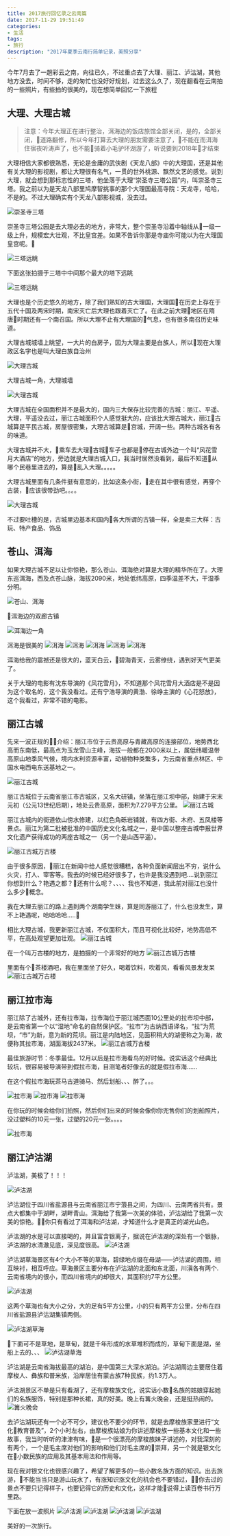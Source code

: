 ```yaml
---
title: 2017旅行回忆录之云南篇
date: 2017-11-29 19:51:49
categories:
- 生活
tags:
- 旅行
description: "2017年夏季云南行简单记录，美照分享"
---
```


今年7月去了一趟彩云之南，向往已久，不过重点去了大理、丽江、泸沽湖，其他地方没去，时间不够，走的匆忙也没好好规划，过去这么久了，现在翻看在云南拍的一些照片，有些拍的很美的，现在想简单回忆一下旅程

## 大理、大理古城

> 注意：今年大理正在进行整治，洱海边的饭店旅馆全部关闭，是的，全部关闭，道路翻修，所以今年打算去大理的朋友需要注意了，不能在而洱海住宿夜听涛声了，也不能骑着小毛驴环湖游了，听说要到2018年才结束

大理相信大家都很熟悉，无论是金庸的武侠剧《天龙八部》中的大理国，还是其他有关大理的影视剧，都让大理很有名气，一贯的世外桃源、飘然文艺的感觉。说到大理，就会想到那标志性的三塔，他坐落于大理“崇圣寺三塔公园”内，叫崇圣寺三塔。我之前以为是天龙八部里鸠摩智挑事的那个大理国最高寺院：天龙寺，哈哈，不是的。不过大理确实有个天龙八部影视城，没去过。

![崇圣寺三塔](https://dunizb.b0.upaiyun.com/Photos/yunan/santa.jpeg)

崇圣寺三塔公园是去大理必去的地方，非常大，整个崇圣寺沿着中轴线从一级一级上升，规模宏大壮观，不比皇宫差。如果不告诉你那是寺庙你可能以为在大理国皇宫呢。

![三塔远眺](https://dunizb.b0.upaiyun.com/Photos/yunan/santa3.jpeg)

下面这张拍摄于三塔中中间那个最大的塔下远眺

![三塔远眺](https://dunizb.b0.upaiyun.com/Photos/yunan/santa2.jpeg)

大理也是个历史悠久的地方，除了我们熟知的古大理国，大理国在历史上存在于五代十国及两宋时期，南宋灭亡后大理也跟着灭亡了。在此之前大理地区在隋唐时期还有一个南召国。所以大理不止有大理国的气息，也有很多南召历史味道。

大理古城城墙上眺望，一大片的白房子，因为大理主要是白族人，所以现在大理政区名字也是叫大理白族自治州

![大理古城](https://dunizb.b0.upaiyun.com/Photos/yunan/daligucheng3.jpeg)

大理古城一角，大理城墙

![大理古城](https://dunizb.b0.upaiyun.com/Photos/yunan/daligucheng.jpg)

大理古城在全国面积并不是最大的，国内三大保存比较完善的古城：丽江、平遥、大理，平遥没去过，丽江古城面积个人感觉挺大的，应该比大理古城大，丽江古城算是平民古城，房屋很密集，大理古城算是宫城，开阔一些。两种古城各有各的味道。

大理古城并不大，乘车去大理古城车子也都是停在古城外边一个叫“风花雪月大酒店”的地方，旁边就是大理古城入口，我当时居然没看到，最后不知道从哪个民巷里进去的，算是乱入大理。。。。。

大理古城里面有几条件挺有意思的，比如这条小街，走在其中很有感觉，再穿个古装，应该很带劲吧。。。。

![大理古城](https://dunizb.b0.upaiyun.com/Photos/yunan/daligucheng2.jpeg)

不过要吐槽的是，古城里边基本和国内各大所谓的古镇一样，全是卖三大样：古玩、特产食品、饰品

## 苍山、洱海

如果大理古城不足以让你惊艳，那么苍山、洱海绝对算是大理的精华所在了。大理东巡洱海，西及点苍山脉，海拔2090米，地处低纬高原，四季温差不大，干湿季分明。

![苍山、洱海](https://dunizb.b0.upaiyun.com/Photos/yunan/canshanerhai.jpg)

洱海边的双廊古镇

![洱海边一角](https://dunizb.b0.upaiyun.com/Photos/yunan/erhai.jpeg)

洱海是很美的
![洱海](https://dunizb.b0.upaiyun.com/Photos/yunan/erhai5.jpg)
![洱海](https://dunizb.b0.upaiyun.com/Photos/yunan/erhai2.jpg)
![洱海](https://dunizb.b0.upaiyun.com/Photos/yunan/erhai3.jpg)
![洱海](https://dunizb.b0.upaiyun.com/Photos/yunan/erhai4.jpeg)
![洱海](https://dunizb.b0.upaiyun.com/Photos/yunan/erhai6.jpeg)

洱海给我的震撼还是很大的，蓝天白云，碧海青天，云雾缭绕，遇到好天气更美了。

关于大理的电影有沈东导演的《风花雪月》，不知道那个风花雪月大酒店是不是因为这个取名的，这个我没看过。还有宁浩导演的黄渤、徐峥主演的《心花怒放》，这个我看过，非常不错的电影。

## 丽江古城

先来一波正规的介绍：丽江市位于云贵高原与青藏高原的连接部位，地势西北高而东南低，最高点为玉龙雪山主峰，海拔一般都在2000米以上，属低纬暖温带高原山地季风气候，境内水利资源丰富，动植物种类繁多，为云南省重点林区、中国水电西电东送基地之一。

![丽江古城](https://dunizb.b0.upaiyun.com/Photos/yunan/lijian.jpg)

丽江古城位于云南省丽江市古城区，又名大研镇，坐落在丽江坝中部，始建于宋末元初（公元13世纪后期），地处云贵高原，面积为7.279平方公里。
![丽江古城](https://dunizb.b0.upaiyun.com/Photos/yunan/lijian2.jpg)

丽江古城内的街道依山傍水修建，以红色角砾岩铺就，有四方街、木府、五凤楼等景点。丽江为第二批被批准的中国历史文化名城之一，是中国以整座古城申报世界文化遗产获得成功的两座古城之一（另一个是山西平遥）。

![丽江古城万古楼](https://dunizb.b0.upaiyun.com/Photos/yunan/lijian6.jpg)

由于很多原因，丽江在新闻中给人感觉很糟糕，各种负面新闻层出不穷，说什么火灾，打人、宰客等。我去的时候已经好很多了，也许是我没遇到吧....说到丽江你想到什么？艳遇之都？还有什么呢？、、、、我也不知道，我此前对丽江也没什么多少概念。

我在大理去丽江的路上遇到两个湖南学生妹，算是同游丽江了，什么也没发生，算不上艳遇呢，哈哈哈哈.....

相比大理古城，我更新丽江古城，不仅面积大，而且可视化比较好，地势高低不平，在高处观望更加壮观。
![丽江古城](https://dunizb.b0.upaiyun.com/Photos/yunan/lijian4.jpeg)

在一个叫万古楼的地方，是拍摄的一个非常好的地方
![丽江古城万古楼](https://dunizb.b0.upaiyun.com/Photos/yunan/lijian5.jpeg)

里面有个茶楼酒吧，我在里面坐了好久，喝着饮料，吹着风，看看风景发发呆
![丽江古城万古楼](https://dunizb.b0.upaiyun.com/Photos/yunan/lijian3.jpg)

## 丽江拉市海

丽江除了古城外，还有拉市海，拉市海位于丽江城西面10公里处的拉市坝中部，是云南省第一个以“湿地”命名的自然保护区。“拉市”为古纳西语译名，“拉”为荒坝，“市”为新，意为新的荒坝。丽江是内陆地区，见面积稍大的湖便称之为海，故便称其拉市海，湖面海拔2437米。
![丽江古城万古楼](https://dunizb.b0.upaiyun.com/Photos/yunan/lashihai.jpg)

最佳旅游时节：冬季最佳。12月以后是拉市海看鸟的好时候。说实话这个经典比较坑，很容易被导演带到假拉市海，目测笔者好像去的就是假拉市海......

在这个假拉市海玩茶马古道骑马、然后划船、、、醉了。。。

![拉市海](https://dunizb.b0.upaiyun.com/Photos/yunan/lashihai3.jpg)
![拉市海](https://dunizb.b0.upaiyun.com/Photos/yunan/lashihai2.jpeg)
![拉市海](https://dunizb.b0.upaiyun.com/Photos/yunan/lashihai4.jpeg)

在你玩的时候会给你们拍照，然后你们出来的时候会像你你兜售你们的划船照片，没过塑料的10元一张，过塑的20元一张。。。。

![拉市海](https://dunizb.b0.upaiyun.com/Photos/yunan/lashihai5.jpeg)

## 丽江泸沽湖

泸沽湖，美极了！！！

![泸沽湖](https://dunizb.b0.upaiyun.com/Photos/yunan/luguhu.jpeg)

泸沽湖位于四川省盐源县与云南省丽江市宁蒗县之间，为四川、云南两省共有。景点大都集中于湖畔，湖畔青山。洱海给了我第一次美的体验，泸沽湖给了我第一次美的惊艳。你只有看过了洱海和泸沽湖，才知道什么才是真正的湖光山色。

泸沽湖的水是可以直接喝的，并且富含银离子，据说在泸沽湖的深处有一个银脉，泸沽湖的水清澈见底，深见度很高。
![泸沽湖](https://dunizb.b0.upaiyun.com/Photos/yunan/luguhu2.jpeg)

泸沽湖草海景区有4个大小不等的草海，碧绿地点缀在母湖——泸沽湖的周围，相互映衬，相互呼应。草海景区主要分布在泸沽湖的北面和东北面，川滇各有两个.云南省境内的很小，而四川省境内的却很大，其面积约7平方公里。

![泸沽湖](https://dunizb.b0.upaiyun.com/Photos/yunan/caohai.jpeg)

这两个草海也有大小之分，大的足有5平方公里，小的只有两平方公里，分布在四川省盐源县泸沽湖集镇两侧。

![泸沽湖草海](https://dunizb.b0.upaiyun.com/Photos/yunan/caohai3.jpeg)

下面可不是草地，是草甸，就是千年形成的水草堆积而成的，草甸下面是湖，坐船上去的、、、
![泸沽湖草海](https://dunizb.b0.upaiyun.com/Photos/yunan/caohai2.jpeg)

泸沽湖是云南省海拔最高的湖泊，是中国第三大深水湖泊。泸沽湖周边主要居住着摩梭人、彝族和普米族，沿岸居住有蒙古族7种民族，约1.3万人。

泸沽湖景区不单是只有看湖了，还有摩梭族文化，说实话小数名族的姑娘穿起她们的名族服饰，特别是那种长裙，真的好美。晚上有篝火晚会，还是挺热闹的。
![篝火晚会](https://dunizb.b0.upaiyun.com/Photos/yunan/luguhu3.jpeg)

去泸沽湖玩还有一个必不可少，建议也不要少的环节，就是去摩梭族家里进行“文化教育普及”，2个小时左右，由摩梭族姑娘为你讲述摩梭族一些基本文化和一些故事，我当时听听的津津有味，是一个很漂亮的摩梭族妹子讲述的，对我深刻的有两个，一个是毛主席对他们的影响和他们对毛主席的崇拜，另一个就是银文化在小数民族的应用及其基本用法和作用等。

现在我对银文化也很感兴趣了，希望了解更多的一些小数名族方面的知识。出去旅游，不能当当只是游山玩水了，有涨知识涨文化的机会也不要错过，你去过的景点不要只记得样子，也要记得它的历史和文化，这样才能说得上读百卷书行万里路。

下面在放一波照片
![泸沽湖](https://dunizb.b0.upaiyun.com/Photos/yunan/luguhu4.jpeg)
![泸沽湖](https://dunizb.b0.upaiyun.com/Photos/yunan/luguhu5.jpeg)
![泸沽湖](https://dunizb.b0.upaiyun.com/Photos/yunan/luguhu6.jpeg)
![泸沽湖](https://dunizb.b0.upaiyun.com/Photos/yunan/luguhu7.jpeg)

美好的一次旅行。
